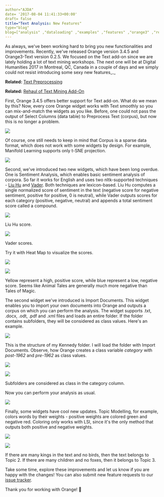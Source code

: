 ```yaml
---
author="AJDA"
date= '2017-08-04 11:41:33+00:00'
draft= false
title="Text Analysis: New Features"
type="blog"
blog=["analysis" ,"dataloading" ,"examples" ,"features" ,"orange3" ,"release"  ,"text mining" ,"version" ,"widget" ,"workshop" ]
---
```


As always, we've been working hard to bring you new functionalities and improvements. Recently, we've released Orange version 3.4.5 and Orange3-Text version 0.2.5. We focused on the Text add-on since we are lately holding a lot of text mining workshops. The next one will be at Digital Humanities 2017 in Montreal, QC, Canada in a couple of days and we simply could not resist introducing some sexy new features_._


**Related:** [Text Preprocessing](/blog/2017/06/19/text-preprocessing/)




**Related:** [Rehaul of Text Mining Add-On](/blog/2016/07/05/rehaul-of-text-mining-add-on/)


First, Orange 3.4.5 offers better support for Text add-on. What do we mean by this? Now, every core Orange widget works with Text smoothly so you can mix-and-match the widgets as you like. Before, one could not pass the output of Select Columns (data table) to Preprocess Text (corpus), but now this is no longer a problem.

![](/images/2017/08/Screen-Shot-2017-08-04-at-13.33.28.png)

Of course, one still needs to keep in mind that Corpus is a sparse data format, which does not work with some widgets by design. For example, Manifold Learning supports only t-SNE projection.

![](/images/2017/08/Screen-Shot-2017-08-04-at-10.37.03.png)



Second, we've introduced two new widgets, which have been long overdue. One is Sentiment Analysis, which enables basic sentiment analysis of corpora. So far it works for English and uses two nltk-supported techniques - [Liu Hu](https://www.cs.uic.edu/~liub/publications/kdd04-revSummary.pdf) and [Vader](http://comp.social.gatech.edu/papers/icwsm14.vader.hutto.pdf). Both techniques are lexicon-based. Liu Hu computes a single normalized score of sentiment in the text (negative score for negative sentiment, positive for positive, 0 is neutral), while Vader outputs scores for each category (positive, negative, neutral) and appends a total sentiment score called a compound.

![](/images/2017/08/Screen-Shot-2017-08-04-at-11.00.25.png)

Liu Hu score.

![](/images/2017/08/Screen-Shot-2017-08-04-at-10.59.57.png)

Vader scores.



Try it with Heat Map to visualize the scores.

![](/images/2017/08/Screen-Shot-2017-08-04-at-11.05.23.png)


![](/images/2017/08/Screen-Shot-2017-08-04-at-11.05.19.png)

Yellow represent a high, positive score, while blue represent a low, negative score. Seems like Animal Tales are generally much more negative than Tales of Magic.



The second widget we've introduced is Import Documents. This widget enables you to import your own documents into Orange and outputs a corpus on which you can perform the analysis. The widget supports .txt, .docx, .odt, .pdf and .xml files and loads an entire folder. If the folder contains subfolders, they will be considered as class values. Here's an example.

![](/images/2017/08/Screen-Shot-2017-08-04-at-11.11.17.png)


This is the structure of my Kennedy folder. I will load the folder with Import Documents. Observe, how Orange creates a class variable _category_ with _post-1962_ and _pre-1962_ as class values.

![](/images/2017/08/Screen-Shot-2017-08-04-at-11.15.01.png)


![](/images/2017/08/Screen-Shot-2017-08-04-at-11.15.14.png)

Subfolders are considered as class in the category column.



Now you can perform your analysis as usual.

![](/images/2017/08/Screen-Shot-2017-08-04-at-11.15.44.png)


Finally, some widgets have cool new updates. Topic Modelling, for example, colors words by their weights - positive weights are colored green and negative red. Coloring only works with LSI, since it's the only method that outputs both positive and negative weights.

![](/images/2017/08/Screen-Shot-2017-08-04-at-11.31.51.png)

![](/images/2017/08/Screen-Shot-2017-08-04-at-12.23.24.png)

If there are many kings in the text and no birds, then the text belongs to Topic 2. If there are many children and no foxes, then it belongs to Topic 3.



Take some time, explore these improvements and let us know if you are happy with the changes! You can also submit new feature requests to our [issue tracker](https://github.com/biolab/orange3-text/issues).



Thank you for working with Orange! 🍊
